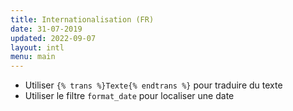 ```yaml
---
title: Internationalisation (FR)
date: 31-07-2019
updated: 2022-09-07
layout: intl
menu: main
---
```

<!-- break -->
- Utiliser `{% trans %}Texte{% endtrans %}` pour traduire du texte
- Utiliser le filtre `format_date` pour localiser une date

